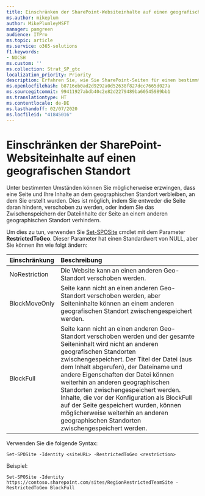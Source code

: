 ```yaml
---
title: Einschränken der SharePoint-Websiteinhalte auf einen geografischen Standort
ms.author: mikeplum
author: MikePlumleyMSFT
manager: pamgreen
audience: ITPro
ms.topic: article
ms.service: o365-solutions
f1.keywords:
- NOCSH
ms.custom: ''
ms.collection: Strat_SP_gtc
localization_priority: Priority
description: Erfahren Sie, wie Sie SharePoint-Seiten für einen bestimmten geographischen Standort in einer Multi-Geo-Umgebung einschränken.
ms.openlocfilehash: b8716eb0ad2d9292a0d52638f827dcc7665d027a
ms.sourcegitcommit: 99411927abdb40c2e82d2279489ba60545989bb1
ms.translationtype: HT
ms.contentlocale: de-DE
ms.lasthandoff: 02/07/2020
ms.locfileid: "41845016"
---
```

# <a name="restrict-sharepoint-site-content-to-a-geo-location"></a>Einschränken der SharePoint-Websiteinhalte auf einen geografischen Standort

Unter bestimmten Umständen können Sie möglicherweise erzwingen, dass eine Seite und Ihre Inhalte an dem geographischen Standort verbleiben, an dem Sie erstellt wurden. Dies ist möglich, indem Sie entweder die Seite daran hindern, verschoben zu werden, oder indem Sie das Zwischenspeichern der Dateiinhalte der Seite an einem anderen geographischen Standort verhindern.

Um dies zu tun, verwenden Sie [Set-SPOSite](https://docs.microsoft.com/powershell/module/sharepoint-online/set-sposite) cmdlet mit dem Parameter **RestrictedToGeo**. Dieser Parameter hat einen Standardwert von NULL, aber Sie können ihn wie folgt ändern:

|Einschränkung|Beschreibung|
|:----------|:----------|
|NoRestriction|Die Website kann an einen anderen Geo-Standort verschoben werden.|
|BlockMoveOnly|Seite kann nicht an einen anderen Geo-Standort verschoben werden, aber Seiteninhalte können an einem anderen geografischen Standort zwischengespeichert werden.|
|BlockFull|Seite kann nicht an einen anderen Geo-Standort verschoben werden und der gesamte Seiteninhalt wird nicht an anderen geografischen Standorten zwischengespeichert. Der Titel der Datei (aus dem Inhalt abgerufen), der Dateiname und andere Eigenschaften der Datei können weiterhin an anderen geographischen Standorten zwischengespeichert werden.<br>Inhalte, die vor der Konfiguration als BlockFull auf der Seite gespeichert wurden, können möglicherweise weiterhin an anderen geographischen Standorten zwischengespeichert werden.|

Verwenden Sie die folgende Syntax:

`Set-SPOSite -Identity <siteURL> -RestrictedToGeo <restriction>`

Beispiel:

`Set-SPOSite -Identity https://contoso.sharepoint.com/sites/RegionRestrictedTeamSite -RestrictedToGeo BlockFull`
